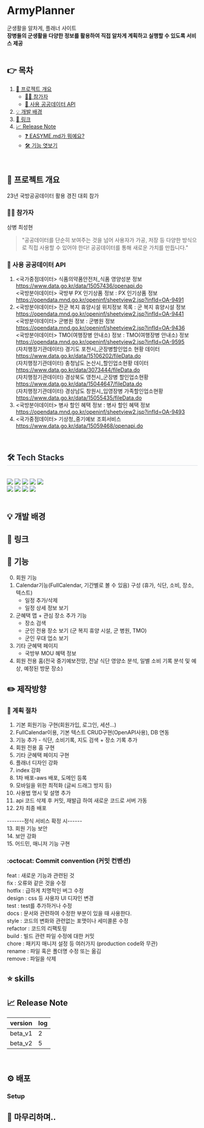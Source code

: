 # ArmyPlanner
군생활을 알차게, 플래너 사이트  
**장병들의 군생활을 다양한 정보를 활용하여 직접 알차게 계획하고 실행할 수 있도록 서비스 제공**   
<br>

## 👉  목차  
1. [📰 프로젝트 개요](##프로젝트-개요)  
   - [🙋‍♀️ 참가자]()
   - [📜 사용 공공데이터 API]()
2. [💡 개발 배경](##개발-배경)   
3. [📌 링크](##링크)   
4. [📈 Release Note](##-Release-Note)   
    - [❓ EASYME.md가 뭐예요?](#-easymemd가-뭐예요)   
    - [🛠 기능 엿보기](#-기능-엿보기)  

<br>


## 📰 프로젝트 개요

23년 국방공공데이터 활용 경진 대회 참가
### 🙋‍♀️ 참가자
상병 최성현
> "공공데이터를 단순히 보여주는 것을 넘어 사용자가 가공, 저장 등 다양한 방식으로 직접 사용할 수 있어야 한다! 공공데이터를 통해 새로운 가치를 만듭니다."  
    
### 📜 사용 공공데이터 API

1. <국가중점데이터> 식품의약품안전처_식품 영양성분 정보 https://www.data.go.kr/data/15057436/openapi.do  
   <국방분야데이터> 국방부 PX 인기상품 정보 : PX 인기상품 정보 https://opendata.mnd.go.kr/openinf/sheetview2.jsp?infId=OA-9491    
2. <국방분야데이터> 전군 복지 휴양시설 위치정보 목록 : 군 복지 휴양시설 정보 https://opendata.mnd.go.kr/openinf/sheetview2.jsp?infId=OA-9441    
   <국방분야데이터> 군병원 정보 : 군병원 정보 https://opendata.mnd.go.kr/openinf/sheetview2.jsp?infId=OA-9436    
   <국방분야데이터> TMO(여행장병 안내소) 정보 : TMO(여행장병 안내소) 정보 https://opendata.mnd.go.kr/openinf/sheetview2.jsp?infId=OA-9595  
   (자치행정기관데이터) 경기도 포천시_군장병할인업소 현황 데이터 https://www.data.go.kr/data/15106202/fileData.do    
   (자치행정기관데이터) 충청남도 논산시_할인업소현황 데이터 https://www.data.go.kr/data/3073444/fileData.do    
   (자치행정기관데이터) 경상북도 영천시_군장병 할인업소현황 https://www.data.go.kr/data/15044647/fileData.do    
   (자치행정기관데이터) 경상남도 창원시_입영장병 가족할인업소현황 https://www.data.go.kr/data/15055435/fileData.do  
3. <국방분야데이터> 병사 할인 혜택 정보 : 병사 할인 혜택 정보 https://opendata.mnd.go.kr/openinf/sheetview2.jsp?infId=OA-9493     
4. <국가중점데이터> 기상청_중기예보 조회서비스 https://www.data.go.kr/data/15059468/openapi.do  
  
<br>
<div style="text-align: left;">
    <h2 style="border-bottom: 1px solid #d8dee4; color: #282d33;"> 🛠️ Tech Stacks </h2> <br> 
    <div style="margin: ; text-align: left;" "text-align: left;"> <img src="https://img.shields.io/badge/Bootstrap-7952B3?style=for-the-badge&logo=Bootstrap&logoColor=white">
        <img src="https://img.shields.io/badge/HTML5-E34F26?style=for-the-badge&logo=HTML5&logoColor=white">
        <img src="https://img.shields.io/badge/Javascript-F7DF1E?style=for-the-badge&logo=Javascript&logoColor=white">
        <img src="https://img.shields.io/badge/jQuery-0769AD?style=for-the-badge&logo=jQuery&logoColor=white">
        <img src="https://img.shields.io/badge/Spring-6DB33F?style=for-the-badge&logo=Spring&logoColor=white">
        <br/><img src="https://img.shields.io/badge/Spring Boot-6DB33F?style=for-the-badge&logo=Spring Boot&logoColor=white">
        <img src="https://img.shields.io/badge/Java-007396?style=for-the-badge&logo=Java&logoColor=white">
        <img src="https://img.shields.io/badge/MySQL-4479A1?style=for-the-badge&logo=MySQL&logoColor=white">
        <img src="https://img.shields.io/badge/Amazon AWS-232F3E?style=for-the-badge&logo=Amazon AWS&logoColor=white">
    </div>
</div>  
<br>    

## 💡 개발 배경


## 📌 링크

## 🔔 기능
0. 회원 기능
1. Calendar기능(FullCalendar, 기간별로 볼 수 있음) 구성 (휴가, 식단, 소비, 장소, 텍스트)
   - 일정 추가/삭제
   - 일정 상세 정보 보기
2. 군혜택 맵 + 관심 장소 추가 기능
    - 장소 검색
    - 군인 전용 장소 보기 (군 복지 휴양 시설, 군 병원, TMO)
    - 군인 우대 업소 보기
3. 기타 군혜택 페이지
    - 국방부 MOU 혜택 정보
4. 회원 전용 홈(전국 중기예보전망, 전날 식단 영양소 분석, 일별 소비 기록 분석 및 예상, 예정된 방문 장소) 



## ✏️ 제작방향

### 🚩 계획 절차
1. 기본 회원기능 구현(회원가입, 로그인, 세션...)
2. FullCalendar이용, 기본 텍스트 CRUD구현(OpenAPI사용), DB 연동
3. 기능 추가 - 식단, 소비기록, 지도 검색 + 장소 기록 추가
4. 회원 전용 홈 구현
5. 기타 군혜택 페이지 구현
6. 플래너 디자인 강화  
7. index 강화
8. 1차 배포-aws 배포, 도메인 등록
9. 모바일을 위한 최적화 (글씨 드래그 방지 등)
10. 사용법 명시 및 설명 추가
11. api 코드 삭제 후 커밋, 재발급 하여 새로운 코드로 서버 가동
12. 2차 최종 배포 

-------정식 서비스 확정 시------  
13. 회원 기능 보안  
14. 보안 강화  
15. 어드민, 매니저 기능 구현  

###  :octocat: Commit convention (커밋 컨벤션)
feat : 새로운 기능과 관련된 것  
fix : 오류와 같은 것을 수정  
hotfix : 급하게 치명적인 버그 수정  
design : css 등 사용자 UI 디자인 변경  
test : test를 추가하거나 수정  
docs : 문서와 관련하여 수정한 부분이 있을 때 사용한다.  
style : 코드의 변화와 관련없는 포맷이나 세미콜론 수정  
refactor : 코드의 리팩토링  
build : 빌드 관련 파일 수정에 대한 커밋  
chore : 패키지 매니저 설정 등 여러가지 (production code와 무관)  
rename : 파일 혹은 폴더명 수정 또는 옮김  
remove : 파일을 삭제  

## ⭐️ skills

## 📈 Release Note

| version | log |
| --- | --- |
| beta_v1 | 2 |
| beta_v2 | 5 |  

<br>

## ⚙️ 배포 

### Setup

## 🙏 마무리하며..
